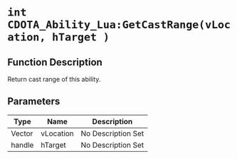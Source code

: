 # `int CDOTA_Ability_Lua:GetCastRange(vLocation, hTarget )`
## Function Description
Return cast range of this ability.
## Parameters
Type|Name|Description
--|--|--
Vector|vLocation|No Description Set
handle|hTarget|No Description Set
